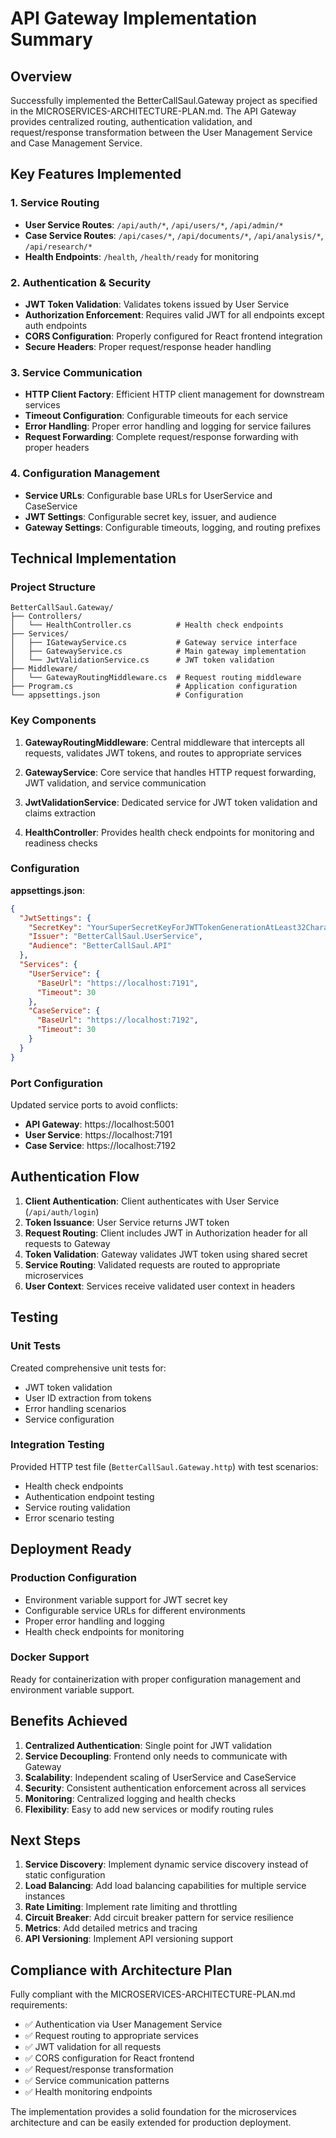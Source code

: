 # API Gateway Implementation Summary

## Overview

Successfully implemented the BetterCallSaul.Gateway project as specified in the MICROSERVICES-ARCHITECTURE-PLAN.md. The API Gateway provides centralized routing, authentication validation, and request/response transformation between the User Management Service and Case Management Service.

## Key Features Implemented

### 1. Service Routing
- **User Service Routes**: `/api/auth/*`, `/api/users/*`, `/api/admin/*`
- **Case Service Routes**: `/api/cases/*`, `/api/documents/*`, `/api/analysis/*`, `/api/research/*`
- **Health Endpoints**: `/health`, `/health/ready` for monitoring

### 2. Authentication & Security
- **JWT Token Validation**: Validates tokens issued by User Service
- **Authorization Enforcement**: Requires valid JWT for all endpoints except auth endpoints
- **CORS Configuration**: Properly configured for React frontend integration
- **Secure Headers**: Proper request/response header handling

### 3. Service Communication
- **HTTP Client Factory**: Efficient HTTP client management for downstream services
- **Timeout Configuration**: Configurable timeouts for each service
- **Error Handling**: Proper error handling and logging for service failures
- **Request Forwarding**: Complete request/response forwarding with proper headers

### 4. Configuration Management
- **Service URLs**: Configurable base URLs for UserService and CaseService
- **JWT Settings**: Configurable secret key, issuer, and audience
- **Gateway Settings**: Configurable timeouts, logging, and routing prefixes

## Technical Implementation

### Project Structure
```
BetterCallSaul.Gateway/
├── Controllers/
│   └── HealthController.cs          # Health check endpoints
├── Services/
│   ├── IGatewayService.cs           # Gateway service interface
│   ├── GatewayService.cs            # Main gateway implementation
│   └── JwtValidationService.cs      # JWT token validation
├── Middleware/
│   └── GatewayRoutingMiddleware.cs  # Request routing middleware
├── Program.cs                       # Application configuration
└── appsettings.json                 # Configuration
```

### Key Components

1. **GatewayRoutingMiddleware**: Central middleware that intercepts all requests, validates JWT tokens, and routes to appropriate services

2. **GatewayService**: Core service that handles HTTP request forwarding, JWT validation, and service communication

3. **JwtValidationService**: Dedicated service for JWT token validation and claims extraction

4. **HealthController**: Provides health check endpoints for monitoring and readiness checks

### Configuration

**appsettings.json**:
```json
{
  "JwtSettings": {
    "SecretKey": "YourSuperSecretKeyForJWTTokenGenerationAtLeast32CharactersLong",
    "Issuer": "BetterCallSaul.UserService",
    "Audience": "BetterCallSaul.API"
  },
  "Services": {
    "UserService": {
      "BaseUrl": "https://localhost:7191",
      "Timeout": 30
    },
    "CaseService": {
      "BaseUrl": "https://localhost:7192", 
      "Timeout": 30
    }
  }
}
```

### Port Configuration

Updated service ports to avoid conflicts:
- **API Gateway**: https://localhost:5001
- **User Service**: https://localhost:7191  
- **Case Service**: https://localhost:7192

## Authentication Flow

1. **Client Authentication**: Client authenticates with User Service (`/api/auth/login`)
2. **Token Issuance**: User Service returns JWT token
3. **Request Routing**: Client includes JWT in Authorization header for all requests to Gateway
4. **Token Validation**: Gateway validates JWT token using shared secret
5. **Service Routing**: Validated requests are routed to appropriate microservices
6. **User Context**: Services receive validated user context in headers

## Testing

### Unit Tests
Created comprehensive unit tests for:
- JWT token validation
- User ID extraction from tokens
- Error handling scenarios
- Service configuration

### Integration Testing
Provided HTTP test file (`BetterCallSaul.Gateway.http`) with test scenarios:
- Health check endpoints
- Authentication endpoint testing
- Service routing validation
- Error scenario testing

## Deployment Ready

### Production Configuration
- Environment variable support for JWT secret key
- Configurable service URLs for different environments
- Proper error handling and logging
- Health check endpoints for monitoring

### Docker Support
Ready for containerization with proper configuration management and environment variable support.

## Benefits Achieved

1. **Centralized Authentication**: Single point for JWT validation
2. **Service Decoupling**: Frontend only needs to communicate with Gateway
3. **Scalability**: Independent scaling of UserService and CaseService
4. **Security**: Consistent authentication enforcement across all services
5. **Monitoring**: Centralized logging and health checks
6. **Flexibility**: Easy to add new services or modify routing rules

## Next Steps

1. **Service Discovery**: Implement dynamic service discovery instead of static configuration
2. **Load Balancing**: Add load balancing capabilities for multiple service instances
3. **Rate Limiting**: Implement rate limiting and throttling
4. **Circuit Breaker**: Add circuit breaker pattern for service resilience
5. **Metrics**: Add detailed metrics and tracing
6. **API Versioning**: Implement API versioning support

## Compliance with Architecture Plan

Fully compliant with the MICROSERVICES-ARCHITECTURE-PLAN.md requirements:
- ✅ Authentication via User Management Service
- ✅ Request routing to appropriate services  
- ✅ JWT validation for all requests
- ✅ CORS configuration for React frontend
- ✅ Request/response transformation
- ✅ Service communication patterns
- ✅ Health monitoring endpoints

The implementation provides a solid foundation for the microservices architecture and can be easily extended for production deployment.